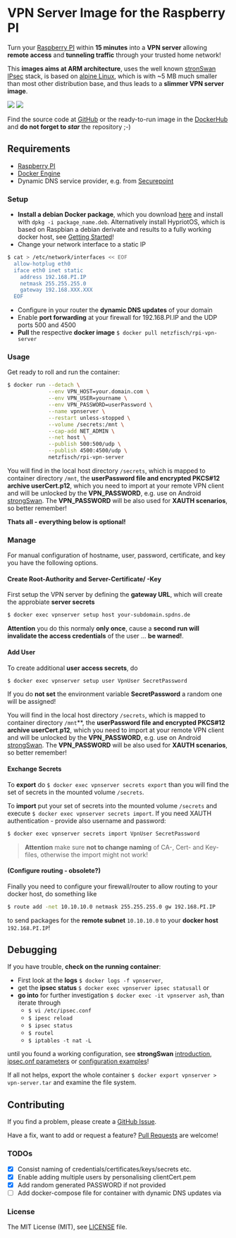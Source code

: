 # VPN Server Image for the Raspberry PI

Turn your [Raspberry PI](http://raspberrypi.org) within **15 minutes** into a **VPN server** allowing **remote access** and **tunneling traffic** through your trusted home network!

This **images aims at ARM architecture**, uses the well known [stronSwan IPsec](https://www.strongswan.org/) stack, is based on [alpine Linux](http://www.alpinelinux.org/), which is with ~5 MB much smaller than most other distribution base, and thus leads to a **slimmer VPN server image**.

[![](https://images.microbadger.com/badges/version/netzfisch/rpi-vpn-server.svg)](https://microbadger.com/images/netzfisch/rpi-vpn-server "Inspect image") [![](https://images.microbadger.com/badges/image/netzfisch/rpi-vpn-server.svg)](https://microbadger.com/images/netzfisch/rpi-vpn-server "Inspect image")

Find the source code at [GitHub](https://github.com/netzfisch/rpi-vpn-server) or the ready-to-run image in the [DockerHub](https://hub.docker.com/r/netzfisch/rpi-vpn-server/) and **do not forget to _star_** the repository ;-)

## Requirements

- [Raspberry PI](http://raspberrypi.org)
- [Docker Engine](https://docs.docker.com/engine/quickstart/)
- Dynamic DNS service provider, e.g. from [Securepoint](https://www.spdns.de/)

### Setup

- **Install a debian Docker package**, which you download [here](http://blog.hypriot.com/downloads/) and install with `dpkg -i package_name.deb`. Alternatively install HypriotOS, which is based on Raspbian a debian derivate and results to a fully working docker host, see [Getting Started](http://blog.hypriot.com/getting-started-with-docker-and-linux-on-the-raspberry-pi/)!
- Change your network interface to a static IP

```sh
$ cat > /etc/network/interfaces << EOF
  allow-hotplug eth0
  iface eth0 inet static
    address 192.168.PI.IP
    netmask 255.255.255.0
    gateway 192.168.XXX.XXX
  EOF
```

- Configure in your router the **dynamic DNS updates** of your domain
- Enable **port forwarding** at your firewall for 192.168.PI.IP and the UDP ports 500 and 4500
- **Pull** the respective **docker image** `$ docker pull netzfisch/rpi-vpn-server`

### Usage

Get ready to roll and run the container:

```sh
$ docker run --detach \
             --env VPN_HOST=your.domain.com \
             --env VPN_USER=yourname \
             --env VPN_PASSWORD=userPassword \
             --name vpnserver \
             --restart unless-stopped \
             --volume /secrets:/mnt \
             --cap-add NET_ADMIN \
             --net host \
             --publish 500:500/udp \
             --publish 4500:4500/udp \
             netzfisch/rpi-vpn-server
```

You will find in the local host directory `/secrets`, which is mapped to container directory `/mnt`, the **userPassword file and encrypted PKCS#12 archive userCert.p12**, which you need to import at your remote VPN client and will be unlocked by the **VPN_PASSWORD**, e.g. use on Android [strongSwan](https://play.google.com/store/apps/details?id=org.strongswan.android). The **VPN_PASSWORD**  will be also used for **XAUTH scenarios**, so better remember!

**Thats all - everything below is optional!**

### Manage

For manual configuration of hostname, user, password, certificate, and key you have the following options.  

#### Create Root-Authority and Server-Certificate/ -Key

First setup the VPN server by defining the **gateway URL**, which will create the approbiate **server secrets**

```sh
$ docker exec vpnserver setup host your-subdomain.spdns.de
```

**Attention** you do this normaly **only once**, cause a **second run will invalidate the access credentials** of the user ... **be warned!**.

#### Add User

To create additional **user access secrets**, do

```sh
$ docker exec vpnserver setup user VpnUser SecretPassword
```

If you do **not set** the environment variable **SecretPassword** a random one will be assigned!

You will find in the local host directory `/secrets`, which is mapped to container directory `/mnt`**, the **userPassword file and encrypted PKCS#12 archive userCert.p12**, which you need to import at your remote VPN client and will be unlocked by the **VPN_PASSWORD**, e.g. use on Android [strongSwan](https://play.google.com/store/apps/details?id=org.strongswan.android). The **VPN_PASSWORD**  will be also used for **XAUTH scenarios**, so better remember!

#### Exchange Secrets

To **export** do `$ docker exec vpnserver secrets export` than you will find the set of secrets in the mounted volume `/secrets`.

To **import** put your set of secrets into the mounted volume `/secrets` and execute `$ docker exec vpnserver secrets import`. If you need XAUTH authentication - provide also username and password:

```sh
$ docker exec vpnserver secrets import VpnUser SecretPassword
```

> **Attention** make sure **not to change naming** of CA-, Cert- and Key-files, otherwise the import  might not work!

#### (Configure routing - obsolete?)

Finally you need to configure your firewall/router to allow routing to your docker host, do something like

```sh
$ route add -net 10.10.10.0 netmask 255.255.255.0 gw 192.168.PI.IP
```

to send packages for the **remote subnet** `10.10.10.0` to your **docker host** `192.168.PI.IP`!

## Debugging

If you have trouble, **check on the running container**:

* First look at the **logs** `$ docker logs -f vpnserver`,
* get the **ipsec status** `$ docker exec vpnserver ipsec statusall` or
* **go into** for further investigation `$ docker exec -it vpnserver ash`, than
  iterate through
  * `$ vi /etc/ipsec.conf`
  * `$ ipesc reload`
  * `$ ipsec status`
  * `$ routel`
  * `$ iptables -t nat -L`

until you found a working configuration, see **strongSwan** [introduction](https://wiki.strongswan.org/projects/strongswan/wiki/IntroductionTostrongSwan), [ipsec.onf parameters](https://wiki.strongswan.org/projects/strongswan/wiki/ConnSection) or [configuration examples](https://wiki.strongswan.org/projects/strongswan/wiki/IKEv2Examples)!

If all not helps, export the whole container `$ docker export vpnserver > vpn-server.tar` and examine the file system.

## Contributing

If you find a problem, please create a [GitHub Issue](https://github.com/netzfisch/rpi-vpn-server/issues).

Have a fix, want to add or request a feature? [Pull Requests](https://github.com/netzfisch/rpi-vpn-server/pulls) are welcome!

### TODOs

- [x] Consist naming of credentials/certificates/keys/secrets etc.
- [x] Enable adding multiple users by personalising clientCert.pem
- [x] Add random generated PASSWORD if not provided
- [ ] Add docker-compose file for container with dynamic DNS updates via

### License

The MIT License (MIT), see [LICENSE](https://github.com/netzfisch/rpi-vpn-server/blob/master/LICENSE) file.
